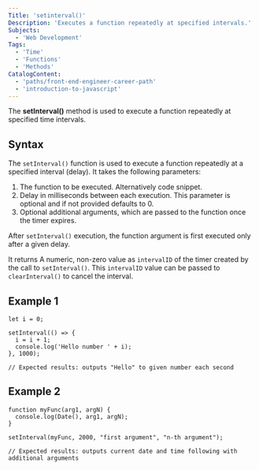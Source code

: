 ```yaml
---
Title: 'setinterval()'
Description: 'Executes a function repeatedly at specified intervals.'
Subjects:
  - 'Web Development'
Tags:
  - 'Time'
  - 'Functions'
  - 'Methods'
CatalogContent:
  - 'paths/front-end-engineer-career-path'
  - 'introduction-to-javascript'
---
```


The **setInterval()** method is used to execute a function repeatedly at specified time intervals.

## Syntax

The `setInterval()` function is used to execute a function repeatedly at a specified interval (delay). It takes the following parameters:

1. The function to be executed. Alternatively code snippet.
2. Delay in milliseconds between each execution. This parameter is optional and if not provided defaults to 0.
3. Optional additional arguments, which are passed to the function once the timer expires.

After `setInterval()` execution, the function argument is first executed only after a given delay.

It returns A numeric, non-zero value as `intervalID` of the timer created by the call to `setInterval()`. This `intervalID` value can be passed to `clearInterval()` to cancel the interval.

## Example 1

```
let i = 0;

setInterval(() => {
  i = i + 1;
  console.log('Hello number ' + i);
}, 1000);

// Expected results: outputs "Hello" to given number each second
```
## Example 2
```
function myFunc(arg1, argN) {
  console.log(Date(), arg1, argN);
}

setInterval(myFunc, 2000, "first argument", "n-th argument");

// Expected results: outputs current date and time following with additional arguments
```

